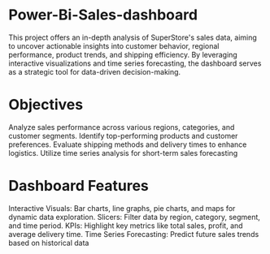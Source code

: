 # Power-Bi-Sales-dashboard
This project offers an in-depth analysis of SuperStore's sales data, aiming to uncover actionable insights into customer behavior, regional performance, product trends, and shipping efficiency. By leveraging interactive visualizations and time series forecasting, the dashboard serves as a strategic tool for data-driven decision-making.

# Objectives
Analyze sales performance across various regions, categories, and customer segments.
Identify top-performing products and customer preferences.
Evaluate shipping methods and delivery times to enhance logistics.
Utilize time series analysis for short-term sales forecasting

# Dashboard Features
Interactive Visuals: Bar charts, line graphs, pie charts, and maps for dynamic data exploration.
Slicers: Filter data by region, category, segment, and time period.
KPIs: Highlight key metrics like total sales, profit, and average delivery time.
Time Series Forecasting: Predict future sales trends based on historical data
